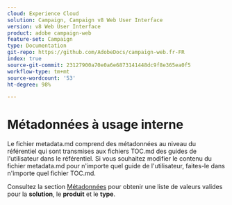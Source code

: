 ```yaml
---
cloud: Experience Cloud
solution: Campaign, Campaign v8 Web User Interface
version: v8 Web User Interface
product: adobe campaign-web
feature-set: Campaign
type: Documentation
git-repo: https://github.com/AdobeDocs/campaign-web.fr-FR
index: true
source-git-commit: 23127900a70e0a6e6873141448dc9f8e365ea0f5
workflow-type: tm+mt
source-wordcount: '53'
ht-degree: 98%

---
```



# Métadonnées à usage interne

Le fichier metadata.md comprend des métadonnées au niveau du référentiel qui sont transmises aux fichiers TOC.md des guides de l&#39;utilisateur dans le référentiel. Si vous souhaitez modifier le contenu du fichier metadata.md pour n&#39;importe quel guide de l&#39;utilisateur, faites-le dans n&#39;importe quel fichier TOC.md.

Consultez la section [Métadonnées](https://experienceleague.adobe.com/docs/authoring-guide-exl/using/editing/user-guide-setup/metadata.html?lang=fr) pour obtenir une liste de valeurs valides pour la **solution**, le **produit** et le **type**.
